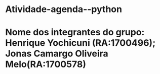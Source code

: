 # Atividade-agenda--python
# Nome dos integrantes do grupo: Henrique Yochicuni (RA:1700496); Jonas Camargo Oliveira Melo(RA:1700578)
